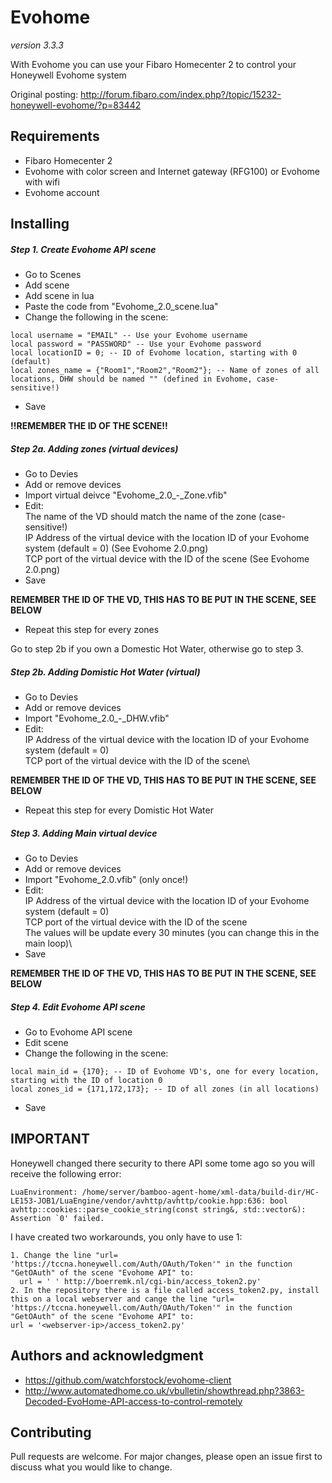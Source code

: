 # Evohome
_version 3.3.3_

With Evohome you can use your Fibaro Homecenter 2 to control your Honeywell Evohome system

Original posting:
http://forum.fibaro.com/index.php?/topic/15232-honeywell-evohome/?p=83442

## Requirements
- Fibaro Homecenter 2
- Evohome with color screen and Internet gateway (RFG100) or Evohome with wifi
- Evohome account


## Installing


##### Step 1. Create Evohome API scene
- Go to Scenes
- Add scene
- Add scene in lua
- Paste the code from "Evohome_2.0_scene.lua"
- Change the following in the scene:
```
local username = "EMAIL" -- Use your Evohome username
local password = "PASSWORD" -- Use your Evohome password
local locationID = 0; -- ID of Evohome location, starting with 0 (default)
local zones_name = {"Room1","Room2","Room2"}; -- Name of zones of all locations, DHW should be named "" (defined in Evohome, case-sensitive!)
```
- Save

**!!REMEMBER THE ID OF THE SCENE!!**

##### Step 2a. Adding zones (virtual devices)
- Go to Devies
- Add or remove devices
- Import virtual deivce "Evohome_2.0_-_Zone.vfib"
- Edit:\
  The name of the VD should match the name of the zone (case-sensitive!)\
  IP Address of the virtual device with the location ID of your Evohome system (default = 0) (See Evohome 2.0.png)\
  TCP port of the virtual device with the ID of the scene (See Evohome 2.0.png)
- Save

**REMEMBER THE ID OF THE VD, THIS HAS TO BE PUT IN THE SCENE, SEE BELOW**

- Repeat this step for every zones

Go to step 2b if you own a Domestic Hot Water, otherwise go to step 3.

##### Step 2b. Adding Domistic Hot Water (virtual)  
- Go to Devies
- Add or remove devices
- Import "Evohome_2.0_-_DHW.vfib"
- Edit:\
  IP Address of the virtual device with the location ID of your Evohome system (default = 0)\
  TCP port of the virtual device with the ID of the scene\

**REMEMBER THE ID OF THE VD, THIS HAS TO BE PUT IN THE SCENE, SEE BELOW**

- Repeat this step for every Domistic Hot Water

##### Step 3. Adding Main virtual device
- Go to Devies
- Add or remove devices
- Import "Evohome_2.0.vfib" (only once!)
- Edit:\
  IP Address of the virtual device with the location ID of your Evohome system (default = 0)\
  TCP port of the virtual device with the ID of the scene\
  The values will be update every 30 minutes (you can change this in the main loop)\
- Save

**REMEMBER THE ID OF THE VD, THIS HAS TO BE PUT IN THE SCENE, SEE BELOW**
  
##### Step 4. Edit Evohome API scene
- Go to Evohome API scene
- Edit scene
- Change the following in the scene:
```
local main_id = {170}; -- ID of Evohome VD's, one for every location, starting with the ID of location 0 
local zones_id = {171,172,173}; -- ID of all zones (in all locations)
```
- Save
 
## IMPORTANT
Honeywell changed there security to there API some tome ago so you will receive the following error:
```
LuaEnvironment: /home/server/bamboo-agent-home/xml-data/build-dir/HC-LE153-JOB1/LuaEngine/vendor/avhttp/avhttp/cookie.hpp:636: bool avhttp::cookies::parse_cookie_string(const string&, std::vector&): Assertion `0' failed.
```

I have created two workarounds, you only have to use 1:
```
1. Change the line "url= 'https://tccna.honeywell.com/Auth/OAuth/Token'" in the function "GetOAuth" of the scene "Evohome API" to:
  url = ' ' http://boerremk.nl/cgi-bin/access_token2.py'
2. In the repository there is a file called access_token2.py, install this on a local webserver and cange the line "url= 'https://tccna.honeywell.com/Auth/OAuth/Token'" in the function "GetOAuth" of the scene "Evohome API" to:
url = '<webserver-ip>/access_token2.py'
```

## Authors and acknowledgment
- https://github.com/watchforstock/evohome-client
- http://www.automatedhome.co.uk/vbulletin/showthread.php?3863-Decoded-EvoHome-API-access-to-control-remotely

## Contributing
Pull requests are welcome. For major changes, please open an issue first to discuss what you would like to change.
